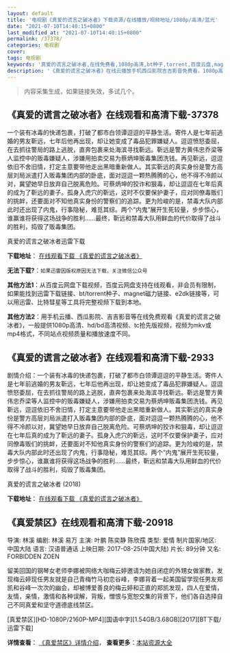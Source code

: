 ```yaml
---
layout: default
title: '电视剧《真爱的谎言之破冰者》下载资源/在线播放/视频地址/1080p/高清/蓝光'
date: "2021-07-10T14:40:15+0800"
last_modified_at: "2021-07-10T14:40:15+0800"
permalink: /37378/
categories: 电视剧
cover:
tags: 电视剧
keywords: '真爱的谎言之破冰者,在线免费看,1080p高清,bt种子,torrent,百度云盘,magnet,磁力链,迅雷下载资源'
description: '《真爱的谎言之破冰者》在线云播放手机西瓜影院吉吉影音免费看，1080p高清bd/hd未删减完整版和tc抢先枪版，mkv/mp4格式，附带bt/torrent种子、magnet/磁力链、百度云盘、网盘资源迅雷下载链接'
---
```


>内容采集生成，如果链接失效，多试几个。


## 《真爱的谎言之破冰者》在线观看和高清下载-37378

一个装有冰毒的快递包裹，打破了都市白领谭逗逗的平静生活。寄件人是七年前逃婚的男友靳远，七年后他再出现，却让她变成了毒品犯罪嫌疑人。逗逗愤怒委屈，在去抓往警局的路上逃脱，直奔包裹来处海滨寻找靳远。靳远是警方黄伟忠乔梁等人监控中的贩毒嫌疑人，涉嫌用拍卖交易为蔡炳坤贩毒集团洗钱。再见靳远，逗逗依旧不舍旧情，打定主意要带他走出黑暗重新做人。其实靳远的真实身份是警方高层刘局派遣打入贩毒集团内部的卧底，面对逗逗一颗热腾腾的心，他不得不冷颜以对，冀望她早日放弃自己脱离危险。可蔡炳坤的狡诈和狠毒，却让逗逗在七年后真的成为了靳远的妻子。孤身入虎穴的靳远，这时不仅要保护妻子，应对同僚毒贩们的挑衅，还要面对不知他真实身份的警察们的追踪。更为险峻的是，禁毒大队内部此时还出现了内鬼，行事隐秘，难觅其综。两个“内鬼”展开生死较量，步步惊心，谁赢谁将获得这场战争的胜利……最终，靳远和禁毒大队用鲜血的代价取得了战斗的胜利，捣毁了贩毒集团。


真爱的谎言之破冰者迅雷下载

**下载地址**： [在线观看下载 《真爱的谎言之破冰者》](https://www.993dy.com//vod-detail-id-30115.html) 


**无法下载?**：`如果迅雷因版权原因无法下载，关注微信公众号 `

**其他方法1**：从百度云网盘下载视频，百度云网盘支持在线观看，非会员有限制，如果能找到迅雷下载链接、bt/torrent种子、magnet磁力链接、e2dk链接等，可以用迅雷、比特彗星等工具将完整视频下载到本地。

**其他方法2**：用手机云播、西瓜影院、吉吉影音等在线免费观看《真爱的谎言之破冰者》，一般提供1080p高清、hd/bd高清视频、tc抢先版视频，视频为mkv或mp4格式，不同站点视频质量和播放速度不同。


## 《真爱的谎言之破冰者》在线观看和高清下载-2933

剧情介绍：一个装有冰毒的快递包裹，打破了都市白领谭逗逗的平静生活。寄件人是七年前逃婚的男友靳远，七年后他再出现，却让她变成了毒品犯罪嫌疑人。逗逗愤怒委屈，在去抓往警局的路上逃脱，直奔包裹来处海滨寻找靳远。靳远是警方黄伟忠乔梁等人监控中的贩毒嫌疑人，涉嫌用拍卖交易为蔡炳坤贩毒集团洗钱。再见靳远，逗逗依旧不舍旧情，打定主意要带他走出黑暗重新做人。其实靳远的真实身份是警方高层刘局派遣打入贩毒集团内部的卧底，面对逗逗一颗热腾腾的心，他不得不冷颜以对，冀望她早日放弃自己脱离危险。可蔡炳坤的狡诈和狠毒，却让逗逗在七年后真的成为了靳远的妻子。孤身入虎穴的靳远，这时不仅要保护妻子，应对同僚毒贩们的挑衅，还要面对不知他真实身份的警察们的追踪。更为险峻的是，禁毒大队内部此时还出现了内鬼，行事隐秘，难觅其综。两个“内鬼”展开生死较量，步步惊心，谁赢谁将获得这场战争的胜利……最终，靳远和禁毒大队用鲜血的代价取得了战斗的胜利，捣毁了贩毒集团。


真爱的谎言之破冰者 (2018)

**下载地址**： [在线观看下载 《真爱的谎言之破冰者》](https://www.btbtdy.me/btdy/dy13000.html) 


## 《真爱禁区》在线观看和高清下载-20918

导演: 林溪 编剧: 林溪 易万 主演: 叶鹏 陈奕静 陈欣孺 类型: 爱情 制片国家/地区: 中国大陆 语言: 汉语普通话 上映日期: 2017-08-25(中国大陆) 片长: 89分钟 又名: FORBIDDEN ZOEN

留美回国的钢琴女老师李娜被网络大咖梅云婷邀请为她自闭症的外甥女做家教，发现梅云婷现任男友就是自己青梅竹马初恋谷峰，李娜背着一起美国留学现任男友郑凯和谷峰一次次的幽会，却被博爱善良的梅云婷和正直的郑凯发现，四人在爱情，友情，亲情，激情和各种误解，背叛，憎恨与宽恕交集的背景下，他们各自选择自己不同真爱和坚守道德底线禁区。


[真爱禁区][HD-1080P/2160P-MP4][国语中字][1.54GB/3.68GB][2017][BT下载/迅雷下载]

**详情查看**： [《真爱禁区》详情介绍](/movie/20918/)， **查看更多**：[本站资源大全](/movie/t/all/)

